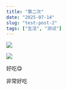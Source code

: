 ```yaml
---
title: "第二次"
date: "2025-07-14"
slug: "test-post-2"
tags: ["生活", "测试"]
---
```

![](https://prod-files-secure.s3.us-west-2.amazonaws.com/112d0858-5090-4d34-a606-b75eb8d65fd2/112c6e9b-125a-4f71-a602-843170407767/1000201066.png?X-Amz-Algorithm=AWS4-HMAC-SHA256&X-Amz-Content-Sha256=UNSIGNED-PAYLOAD&X-Amz-Credential=ASIAZI2LB466ZNTFPDUQ%2F20250724%2Fus-west-2%2Fs3%2Faws4_request&X-Amz-Date=20250724T113128Z&X-Amz-Expires=3600&X-Amz-Security-Token=IQoJb3JpZ2luX2VjEAMaCXVzLXdlc3QtMiJHMEUCIQC5g4uTlW5o3wfWbt8OBkfJY0HV9BYPyuOGlhBBvqwHzAIgCtLf3X%2BHlHQGp0Uv8aBhb%2F6PzFlL0TzIYtaorVdQ4KAq%2FwMILBAAGgw2Mzc0MjMxODM4MDUiDFnfyImWFmJHepxnjyrcA8Ava%2Fo07FnH17nW%2B2X%2FQp1E%2FJ61kB2geO3VZ%2Bo5YO%2BvipRZwtnXTW59EKUBzWXrXFi9Y44cCm8t2DCyqKVgpATlknYJCRnlHsG4GerLN3%2BioHY8z6I96YYWX8zxhy1Mm2mjAiVpOg3m3vMqqzS1YWCLld%2Bgm9jU56rpBFWyGd4Q2mXaAH5s9%2FHRLIPbJGHpezFI9IntQf5CdTdbta6wjLeCArPrRg2Z5ocEGhCNztFd7xx1%2BKwzHLVkGEADfogJMgXGNIkITHjcQhEQD%2BE9QO5TLrR%2B1eUD8Sjj%2BwuDAfsKbar6iYQLXFcTY76DbmaUly6sCRvUoSVqsbWJ6u8fwd85PkdCxTd0ZTwB2Cob9gEM7oSlD4fvQE8otngwZ6KrwHxyCdykE6ASdMoHR0c6awcbOmxcoiZFXe5J3lhizjtKP4bE1vA2kdSyli86rbCwrpyEfTYtrpXvcAchUlD7B4B7tHniLRE2DIMEChABvNwdR7RAf3k4jMPQt4C5%2FnToZ1UPdT%2F9lxim8gwX%2BHKdGYPRvzM2TF9p8qI2OcWqk6LZ5ng1aO%2B9Yic8fSCvkZTQmJ4eX7qPvVIt2Q8HI8d%2B9AxxJRr2CrLzVLmfvAqyT%2Fuq1YzOy2thh0QtuvpHMMSbiMQGOqUBhGChonIShZT1kbZtDpsNYKZwYdgwXB%2B3m5%2BOW6XKsLdx8W3bYvemwJcsVtHICYyo00c73IrMZuYKhX22KPKx6YH1fezN6K96ZctVodSl8188%2F0rgJdo%2Bc8YUgHukvqejxY7QeWXk8EyvH5%2BjL1ZANdUI3KJmq2DmE6Wwqh2SIE6dkD1X7EhHomd4m6KuYV4bFSG1YQxMc4cp1blOE77ULzAN9Owk&X-Amz-Signature=b58b4326fcd412ad1de5bffef0566f6f7bb4b8ff9002cb6f5cf46352370b52ce&X-Amz-SignedHeaders=host&x-amz-checksum-mode=ENABLED&x-id=GetObject)


![](https://prod-files-secure.s3.us-west-2.amazonaws.com/112d0858-5090-4d34-a606-b75eb8d65fd2/ed0ded8d-aaa6-4918-a222-3cffc3f3330b/1000201056.png?X-Amz-Algorithm=AWS4-HMAC-SHA256&X-Amz-Content-Sha256=UNSIGNED-PAYLOAD&X-Amz-Credential=ASIAZI2LB466ZNTFPDUQ%2F20250724%2Fus-west-2%2Fs3%2Faws4_request&X-Amz-Date=20250724T113128Z&X-Amz-Expires=3600&X-Amz-Security-Token=IQoJb3JpZ2luX2VjEAMaCXVzLXdlc3QtMiJHMEUCIQC5g4uTlW5o3wfWbt8OBkfJY0HV9BYPyuOGlhBBvqwHzAIgCtLf3X%2BHlHQGp0Uv8aBhb%2F6PzFlL0TzIYtaorVdQ4KAq%2FwMILBAAGgw2Mzc0MjMxODM4MDUiDFnfyImWFmJHepxnjyrcA8Ava%2Fo07FnH17nW%2B2X%2FQp1E%2FJ61kB2geO3VZ%2Bo5YO%2BvipRZwtnXTW59EKUBzWXrXFi9Y44cCm8t2DCyqKVgpATlknYJCRnlHsG4GerLN3%2BioHY8z6I96YYWX8zxhy1Mm2mjAiVpOg3m3vMqqzS1YWCLld%2Bgm9jU56rpBFWyGd4Q2mXaAH5s9%2FHRLIPbJGHpezFI9IntQf5CdTdbta6wjLeCArPrRg2Z5ocEGhCNztFd7xx1%2BKwzHLVkGEADfogJMgXGNIkITHjcQhEQD%2BE9QO5TLrR%2B1eUD8Sjj%2BwuDAfsKbar6iYQLXFcTY76DbmaUly6sCRvUoSVqsbWJ6u8fwd85PkdCxTd0ZTwB2Cob9gEM7oSlD4fvQE8otngwZ6KrwHxyCdykE6ASdMoHR0c6awcbOmxcoiZFXe5J3lhizjtKP4bE1vA2kdSyli86rbCwrpyEfTYtrpXvcAchUlD7B4B7tHniLRE2DIMEChABvNwdR7RAf3k4jMPQt4C5%2FnToZ1UPdT%2F9lxim8gwX%2BHKdGYPRvzM2TF9p8qI2OcWqk6LZ5ng1aO%2B9Yic8fSCvkZTQmJ4eX7qPvVIt2Q8HI8d%2B9AxxJRr2CrLzVLmfvAqyT%2Fuq1YzOy2thh0QtuvpHMMSbiMQGOqUBhGChonIShZT1kbZtDpsNYKZwYdgwXB%2B3m5%2BOW6XKsLdx8W3bYvemwJcsVtHICYyo00c73IrMZuYKhX22KPKx6YH1fezN6K96ZctVodSl8188%2F0rgJdo%2Bc8YUgHukvqejxY7QeWXk8EyvH5%2BjL1ZANdUI3KJmq2DmE6Wwqh2SIE6dkD1X7EhHomd4m6KuYV4bFSG1YQxMc4cp1blOE77ULzAN9Owk&X-Amz-Signature=589d2c59f0e3fa26954958332e78d99ff688984d38dbcb23eab3d14400543c7d&X-Amz-SignedHeaders=host&x-amz-checksum-mode=ENABLED&x-id=GetObject)


好吃😋


非常好吃

